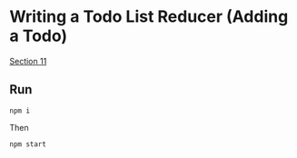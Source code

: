 Writing a Todo List Reducer (Adding a Todo)
=============

[Section 11](https://egghead.io/lessons/javascript-redux-writing-a-todo-list-reducer-adding-a-todo)


## Run

```
npm i
```

Then
```
npm start
```
